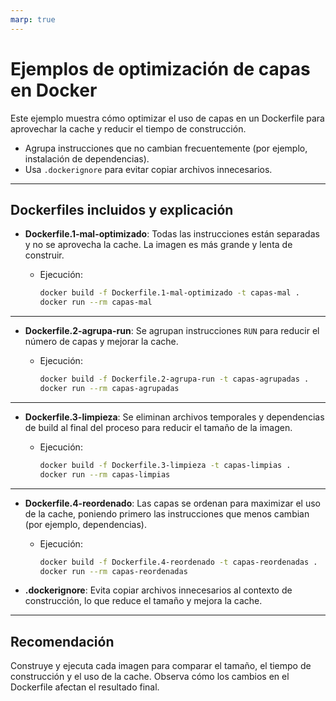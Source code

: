 ```yaml
---
marp: true
---
```


# Ejemplos de optimización de capas en Docker

Este ejemplo muestra cómo optimizar el uso de capas en un Dockerfile para aprovechar la cache y reducir el tiempo de construcción.

- Agrupa instrucciones que no cambian frecuentemente (por ejemplo, instalación de dependencias).
- Usa `.dockerignore` para evitar copiar archivos innecesarios.

---

## Dockerfiles incluidos y explicación

- **Dockerfile.1-mal-optimizado**: Todas las instrucciones están separadas y no se aprovecha la cache. La imagen es más grande y lenta de construir.

  - Ejecución:
    ```sh
    docker build -f Dockerfile.1-mal-optimizado -t capas-mal .
    docker run --rm capas-mal
    ```

---

- **Dockerfile.2-agrupa-run**: Se agrupan instrucciones `RUN` para reducir el número de capas y mejorar la cache.

  - Ejecución:
    ```sh
    docker build -f Dockerfile.2-agrupa-run -t capas-agrupadas .
    docker run --rm capas-agrupadas
    ```

---

- **Dockerfile.3-limpieza**: Se eliminan archivos temporales y dependencias de build al final del proceso para reducir el tamaño de la imagen.

  - Ejecución:
    ```sh
    docker build -f Dockerfile.3-limpieza -t capas-limpias .
    docker run --rm capas-limpias
    ```

---

- **Dockerfile.4-reordenado**: Las capas se ordenan para maximizar el uso de la cache, poniendo primero las instrucciones que menos cambian (por ejemplo, dependencias).

  - Ejecución:
    ```sh
    docker build -f Dockerfile.4-reordenado -t capas-reordenadas .
    docker run --rm capas-reordenadas
    ```

- **.dockerignore**: Evita copiar archivos innecesarios al contexto de construcción, lo que reduce el tamaño y mejora la cache.

---

## Recomendación

Construye y ejecuta cada imagen para comparar el tamaño, el tiempo de construcción y el uso de la cache. Observa cómo los cambios en el Dockerfile afectan el resultado final.
